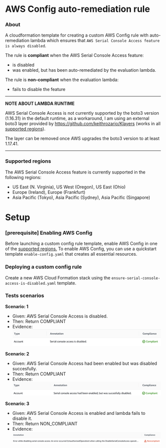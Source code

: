 # AWS Config auto-remediation rule

### About
  A cloudformation template for creating a custom AWS Config rule with auto-remediation lambda which ensures that `AWS Serial Console Access feature is always disabled`.
  
The rule is **compliant** when the AWS Serial Console Access feature:
- is disabled
- was enabled, but has been auto-remediated by the evaluation lambda.

The rule is **non-compliant** when the evaluation lambda:
- fails to disable the feature

---
**NOTE ABOUT LAMBDA RUNTIME**

AWS Serial Console Access is not currently supported by the boto3 version (1.16.31) in the default runtime, as a workaround, I am using an external boto3 layer provided by https://github.com/keithrozario/Klayers (works in all [supported regions](#supported-regions)).

The layer can be removed once AWS upgrades the boto3 version to at least 1.17.41.

---

### Supported regions
The AWS Serial Console Access feature is currently supported in the following regions: 
- US East (N. Virginia), US West (Oregon), US East (Ohio)
- Europe (Ireland), Europe (Frankfurt)
- Asia Pacific (Tokyo), Asia Pacific (Sydney), Asia Pacific (Singapore)

# Setup


### [prerequisite] Enabling AWS Config
Before launching a custom config rule template, enable AWS Config in one of the [supported regions.](#supported-regions)
To enable AWS Config, you can use a quickstart template `enable-config.yaml` that creates all essential resources. 

### Deploying a custom config rule
Create a new AWS Cloud Formation stack using the `ensure-serial-console-access-is-disabled.yaml` template. 

### Tests scenarios

**Scenario: 1**
- Given: AWS Serial Console Access is disabled.
- Then: Return COMPLIANT
- Evidence: 
![](https://github.com/mzarkowski/aws-config-custom-rule/blob/main/tests/scenario1.png)

**Scenario: 2**
- Given: AWS Serial Console Access had been enabled but was disabled succesfully. 
- Then: Return COMPLIANT
- Evidence: 
![](https://github.com/mzarkowski/aws-config-custom-rule/blob/main/tests/scenario2.png)

**Scenario: 3**
- Given: AWS Serial Console Access is enabled and lambda fails to disable it.
- Then: Return NON_COMPLIANT
- Evidence: 
![](https://github.com/mzarkowski/aws-config-custom-rule/blob/main/tests/scenario3.png)

